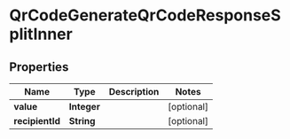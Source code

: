 

# QrCodeGenerateQrCodeResponseSplitInner


## Properties

| Name | Type | Description | Notes |
|------------ | ------------- | ------------- | -------------|
|**value** | **Integer** |  |  [optional] |
|**recipientId** | **String** |  |  [optional] |



